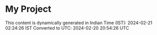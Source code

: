 # My Project

This content is dynamically generated in Indian Time (IST): 2024-02-21 02:24:26 IST
Converted to UTC: 2024-02-20 20:54:26 UTC
